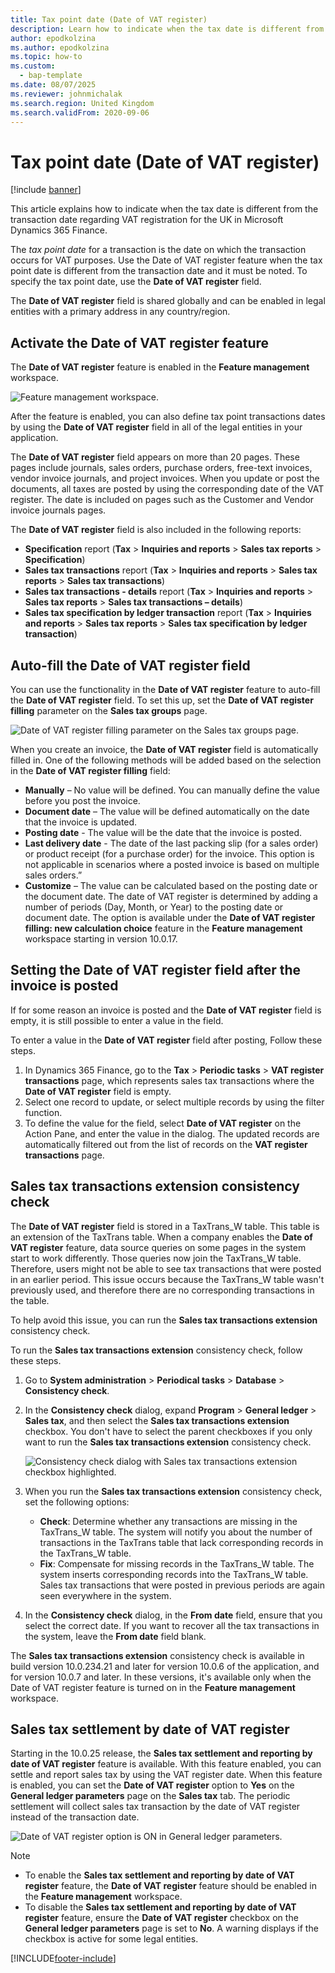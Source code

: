 ```yaml
---
title: Tax point date (Date of VAT register)
description: Learn how to indicate when the tax date is different from the transaction date regarding VAT registration for the UK in Microsoft Dynamics 365 Finance.
author: epodkolzina
ms.author: epodkolzina
ms.topic: how-to
ms.custom: 
  - bap-template
ms.date: 08/07/2025
ms.reviewer: johnmichalak
ms.search.region: United Kingdom
ms.search.validFrom: 2020-09-06
---
```


# Tax point date (Date of VAT register)

[!include [banner](../../includes/banner.md)]

This article explains how to indicate when the tax date is different from the transaction date regarding VAT registration for the UK in Microsoft Dynamics 365 Finance.

The *tax point date* for a transaction is the date on which the transaction occurs for VAT purposes. Use the Date of VAT register feature when the tax point date is different from the transaction date and it must be noted. To specify the tax point date, use the **Date of VAT register** field.

The **Date of VAT register** field is shared globally and can be enabled in legal entities with a primary address in any country/region.

## Activate the Date of VAT register feature

The **Date of VAT register** feature is enabled in the **Feature management** workspace.

![Feature management workspace.](../media/date-of-vat-activating.png)

After the feature is enabled, you can also define tax point transactions dates by using the **Date of VAT register** field in all of the legal entities in your application.

The **Date of VAT register** field appears on more than 20 pages. These pages include journals, sales orders, purchase orders, free-text invoices, vendor invoice journals, and project invoices. When you update or post the documents, all taxes are posted by using the corresponding date of the VAT register. The date is included on pages such as the Customer and Vendor invoice journals pages.

The **Date of VAT register** field is also included in the following reports:

- **Specification** report (**Tax** \> **Inquiries and reports** \> **Sales tax reports** \> **Specification**)
- **Sales tax transactions** report (**Tax** \> **Inquiries and reports** \> **Sales tax reports** \> **Sales tax transactions**)
- **Sales tax transactions - details** report (**Tax** \> **Inquiries and reports** \> **Sales tax reports** \> **Sales tax transactions – details**)
- **Sales tax specification by ledger transaction** report (**Tax** \> **Inquiries and reports** \> **Sales tax reports** \> **Sales tax specification by ledger transaction**)

## Auto-fill the **Date of VAT register** field

You can use the functionality in the **Date of VAT register** feature to auto-fill the **Date of VAT register** field. To set this up, set the **Date of VAT register filling** parameter on the **Sales tax groups** page.

![Date of VAT register filling parameter on the Sales tax groups page.](../media/date-of-vat-filling.png)

When you create an invoice, the **Date of VAT register** field is automatically filled in. One of the following methods will be added based on the selection in the **Date of VAT register filling** field:

- **Manually** – No value will be defined. You can manually define the value before you post the invoice.
- **Document date** – The value will be defined automatically on the date that the invoice is updated.
- **Posting date** - The value will be the date that the invoice is posted.
- **Last delivery date** - The date of the last packing slip (for a sales order) or product receipt (for a purchase order) for the invoice. This option is not applicable in scenarios where a posted invoice is based on multiple sales orders.”
- **Customize** – The value can be calculated based on the posting date or the document date. The date of VAT register is determined by adding a number of periods (Day, Month, or Year) to the posting date or document date. The option is available under the **Date of VAT register filling: new calculation choice** feature in the **Feature management** workspace starting in version 10.0.17.

## Setting the Date of VAT register field after the invoice is posted

If for some reason an invoice is posted and the **Date of VAT register** field is empty, it is still possible to enter a value in the field. 

To enter a value in the **Date of VAT register** field after posting, Follow these steps. 

1. In Dynamics 365 Finance, go to the **Tax** \> **Periodic tasks** \> **VAT register transactions** page, which represents sales tax transactions where the **Date of VAT register** field is empty. 
1. Select one record to update, or select multiple records by using the filter function. 
1. To define the value for the field, select **Date of VAT register** on the Action Pane, and enter the value in the dialog. The updated records are automatically filtered out from the list of records on the **VAT register transactions** page.

## Sales tax transactions extension consistency check

The **Date of VAT register** field is stored in a TaxTrans_W table. This table is an extension of the TaxTrans table. When a company enables the **Date of VAT register** feature, data source queries on some pages in the system start to work differently. Those queries now join the TaxTrans_W table. Therefore, users might not be able to see tax transactions that were posted in an earlier period. This issue occurs because the TaxTrans_W table wasn't previously used, and therefore there are no corresponding transactions in the table.

To help avoid this issue, you can run the **Sales tax transactions extension** consistency check. 

To run the **Sales tax transactions extension** consistency check, follow these steps.

1. Go to **System administration** \> **Periodical tasks** \> **Database** \> **Consistency check**. 
1. In the **Consistency check** dialog, expand **Program** \> **General ledger** \> **Sales tax**, and then select the **Sales tax transactions extension** checkbox. You don't have to select the parent checkboxes if you only want to run the **Sales tax transactions extension** consistency check.

    ![Consistency check dialog with Sales tax transactions extension checkbox highlighted.](../media/date-of-vat-consistency-check.png)

1. When you run the **Sales tax transactions extension** consistency check, set the following options:
    - **Check**: Determine whether any transactions are missing in the TaxTrans_W table. The system will notify you about the number of transactions in the TaxTrans table that lack corresponding records in the TaxTrans_W table.
    - **Fix**: Compensate for missing records in the TaxTrans_W table. The system inserts corresponding records into the TaxTrans_W table. Sales tax transactions that were posted in previous periods are again seen everywhere in the system. 
1. In the **Consistency check** dialog, in the **From date** field, ensure that you select the correct date. If you want to recover all the tax transactions in the system, leave the **From date** field blank.

The **Sales tax transactions extension** consistency check is available in build version 10.0.234.21 and later for version 10.0.6 of the application, and for version 10.0.7 and later. In these versions, it's available only when the Date of VAT register feature is turned on in the **Feature management** workspace.

## Sales tax settlement by date of VAT register

Starting in the 10.0.25 release, the **Sales tax settlement and reporting by date of VAT register** feature is available. With this feature enabled, you can settle and report sales tax by using the VAT register date. When this feature is enabled, you can set the **Date of VAT register** option to **Yes** on the **General ledger parameters** page on the **Sales tax** tab. The periodic settlement will collect sales tax transaction by the date of VAT register instead of the transaction date.

![Date of VAT register option is ON in General ledger parameters.](../media/GLParameters-DateOfVATRegister.png)

> [!NOTE]
> - To enable the **Sales tax settlement and reporting by date of VAT register** feature, the **Date of VAT register** feature should be enabled in the **Feature management** workspace.
> - To disable the **Sales tax settlement and reporting by date of VAT register** feature, ensure the **Date of VAT register** checkbox on the **General ledger parameters** page is set to **No**. A warning displays if the checkbox is active for some legal entities.





[!INCLUDE[footer-include](../../../includes/footer-banner.md)]
